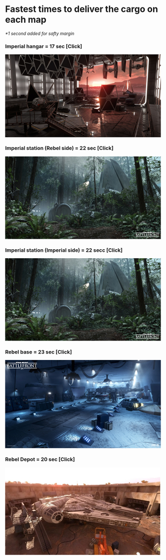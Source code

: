 # Fastest times to deliver the cargo on each map
<i>*1 second added for safty margin</i>

### Imperial hangar = 17 sec [Click]
[![Imperial hangar = 16 sec](images/imperial_hangar.jpg)](https://www.youtube.com/watch?v=etzhbIYE7WE&feature=youtu.be)

### Imperial station (Rebel side) = 22 sec [Click]
[![Rebel side = 22 sec](images/imperial_station.jpg)](https://youtu.be/6I9Uq4F6mNs)

### Imperial station (Imperial side) = 22 secc [Click]
[![Imperial side = 22 sec](images/imperial_station.jpg)](https://www.youtube.com/watch?v=K8j9IAWka5o&feature=youtu.be)

### Rebel base = 23 sec [Click]
[![Rebel base = 23 sec](images/rebel_base.jpg)](https://www.youtube.com/watch?v=6oWvK8foHYY&feature=youtu.be)

### Rebel Depot = 20 sec [Click]
[![Rebel Depot = 20 sec](images/rebel_depot.jpg)](https://www.youtube.com/watch?v=CDCt_vP8PVE&feature=youtu.be)



